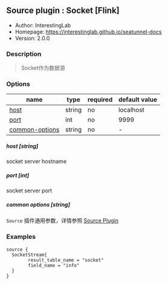 ## Source plugin : Socket [Flink]

* Author: InterestingLab
* Homepage: https://interestinglab.github.io/seatunnel-docs
* Version: 2.0.0

### Description
> Socket作为数据源

### Options
| name | type | required | default value |
| --- | --- | --- | --- |
| [host](#host-string) | string | no | localhost |
| [port](#port-int) | int | no | 9999 |
| [common-options](#common-options-string)| string | no | - |

##### host [string]

socket server hostname

##### port [int]

socket server port

##### common options [string]

`Source` 插件通用参数，详情参照 [Source Plugin](/zh-cn/v2/flink/configuration/source-plugins/)

### Examples
```
source {
  SocketStream{
        result_table_name = "socket"
        field_name = "info"
  }
}
```

